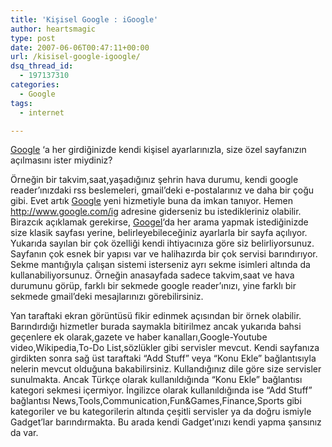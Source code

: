 ```yaml
---
title: 'Kişisel Google : iGoogle'
author: heartsmagic
type: post
date: 2007-06-06T00:47:11+00:00
url: /kisisel-google-igoogle/
dsq_thread_id:
  - 197137310
categories:
  - Google
tags:
  - internet

---
```

<a href="http://www.google.com" target="_blank">Google</a> &#8216;a her girdiğinizde kendi kişisel ayarlarınızla, size özel sayfanızın açılmasını ister miydiniz?

Örneğin bir takvim,saat,yaşadığınız şehrin hava durumu, kendi google reader&#8217;ınızdaki rss beslemeleri, gmail&#8217;deki e-postalarınız ve daha bir çoğu gibi. Evet artık <a href="http://www.google.com" target="_blank">Google</a> yeni hizmetiyle buna da imkan tanıyor. Hemen http://www.google.com/ig adresine giderseniz bu istedikleriniz olabilir. Birazcık açıklamak gerekirse, <a href="http://www.google.com" target="_blank">Googel</a>&#8216;da her arama yapmak istediğinizde size klasik sayfası yerine, belirleyebileceğiniz ayarlarla bir sayfa açılıyor. Yukarıda sayılan bir çok özelliği kendi ihtiyacınıza göre siz belirliyorsunuz. Sayfanın çok esnek bir yapısı var ve halihazırda bir çok servisi barındırıyor. Sekme mantığıyla çalışan sistemi isterseniz ayrı sekme isimleri altında da kullanabiliyorsunuz. Örneğin anasayfada sadece takvim,saat ve hava durumunu görüp, farklı bir sekmede google reader&#8217;ınızı, yine farklı bir sekmede gmail&#8217;deki mesajlarınızı görebilirsiniz.

Yan taraftaki ekran görüntüsü fikir edinmek açısından bir örnek olabilir. Barındırdığı hizmetler burada saymakla bitirilmez ancak yukarıda bahsi geçenlere ek olarak,gazete ve haber kanalları,Google-Youtube video,Wikipedia,To-Do List,sözlükler gibi servisler mevcut. Kendi sayfanıza girdikten sonra sağ üst taraftaki &#8220;Add Stuff&#8221; veya &#8220;Konu Ekle&#8221; bağlantısıyla nelerin mevcut olduğuna bakabilirsiniz. Kullandığınız dile göre size servisler sunulmakta. Ancak Türkçe olarak kullanıldığında &#8220;Konu Ekle&#8221; bağlantısı kategori sekmesi içermiyor. İngilizce olarak kullanıldığında ise &#8220;Add Stuff&#8221; bağlantısı News,Tools,Communication,Fun&Games,Finance,Sports gibi kategoriler ve bu kategorilerin altında çeşitli servisler ya da doğru ismiyle Gadget&#8217;lar barındırmakta. Bu arada kendi Gadget&#8217;ınızı kendi yapma şansınız da var.